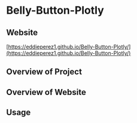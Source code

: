 # Belly-Button-Plotly

## Website
[https://eddieperez1.github.io/Belly-Button-Plotly/](https://eddieperez1.github.io/Belly-Button-Plotly/)

## Overview of Project



## Overview of Website



## Usage


